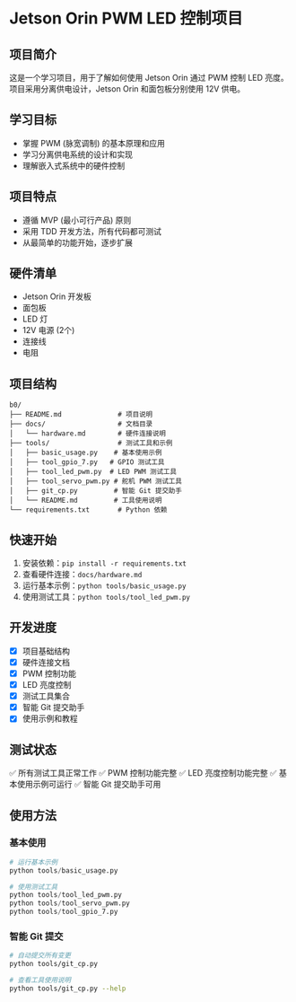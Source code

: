 # Jetson Orin PWM LED 控制项目

## 项目简介

这是一个学习项目，用于了解如何使用 Jetson Orin 通过 PWM 控制 LED 亮度。项目采用分离供电设计，Jetson Orin 和面包板分别使用 12V 供电。

## 学习目标

- 掌握 PWM (脉宽调制) 的基本原理和应用
- 学习分离供电系统的设计和实现
- 理解嵌入式系统中的硬件控制

## 项目特点

- 遵循 MVP (最小可行产品) 原则
- 采用 TDD 开发方法，所有代码都可测试
- 从最简单的功能开始，逐步扩展

## 硬件清单

- Jetson Orin 开发板
- 面包板
- LED 灯
- 12V 电源 (2个)
- 连接线
- 电阻

## 项目结构

```
b0/
├── README.md              # 项目说明
├── docs/                  # 文档目录
│   └── hardware.md        # 硬件连接说明
├── tools/                 # 测试工具和示例
│   ├── basic_usage.py    # 基本使用示例
│   ├── tool_gpio_7.py   # GPIO 测试工具
│   ├── tool_led_pwm.py  # LED PWM 测试工具
│   ├── tool_servo_pwm.py # 舵机 PWM 测试工具
│   ├── git_cp.py         # 智能 Git 提交助手
│   └── README.md         # 工具使用说明
└── requirements.txt       # Python 依赖
```

## 快速开始

1. 安装依赖：`pip install -r requirements.txt`
2. 查看硬件连接：`docs/hardware.md`
3. 运行基本示例：`python tools/basic_usage.py`
4. 使用测试工具：`python tools/tool_led_pwm.py`

## 开发进度

- [x] 项目基础结构
- [x] 硬件连接文档
- [x] PWM 控制功能
- [x] LED 亮度控制
- [x] 测试工具集合
- [x] 智能 Git 提交助手
- [x] 使用示例和教程

## 测试状态

✅ 所有测试工具正常工作
✅ PWM 控制功能完整
✅ LED 亮度控制功能完整
✅ 基本使用示例可运行
✅ 智能 Git 提交助手可用

## 使用方法

### 基本使用

```python
# 运行基本示例
python tools/basic_usage.py

# 使用测试工具
python tools/tool_led_pwm.py
python tools/tool_servo_pwm.py
python tools/tool_gpio_7.py
```

### 智能 Git 提交

```bash
# 自动提交所有变更
python tools/git_cp.py

# 查看工具使用说明
python tools/git_cp.py --help
```